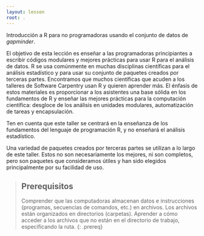 ```yaml
---
layout: lesson
root: .
---
```


Introducción a R para no programadoras usando el conjunto de datos de *gapminder*.

El objetivo de esta lección es enseñar a las programadoras principiantes a escribir códigos modulares y mejores prácticas para usar R para el análisis de datos. R se usa comúnmente en muchas disciplinas científicas para el análisis estadístico y para usar su conjunto de paquetes creados por terceras partes. Encontramos que muchos científicas que acuden a los talleres de Software Carpentry usan R y quieren aprender más. El énfasis de estos materiales es proporcionar a los asistentes una base sólida en los fundamentos de R y enseñar las mejores prácticas para la computación científica: desgloce de los análisis en unidades modulares, automatización de tareas y encapsulación.

Ten en cuenta que este taller se centrará en la enseñanza de los fundamentos del lenguaje de programación R, y no enseñará el análisis estadístico.

Una variedad de paquetes creados por terceras partes se utilizan a lo largo de este taller. Estos no son necesariamente los mejores, ni son completos, pero son paquetes que consideramos útiles y han sido elegidos principalmente por su facilidad de uso.

> ## Prerequisitos
>
> Comprender que las computadoras almacenan datos e instrucciones (programas, secuencias de comandos, etc.) en archivos.
> Los archivos están organizados en directorios (carpetas).
> Aprender a cómo acceder a los archivos que no están en el directorio de trabajo, especificando la ruta.
{: .prereq}
